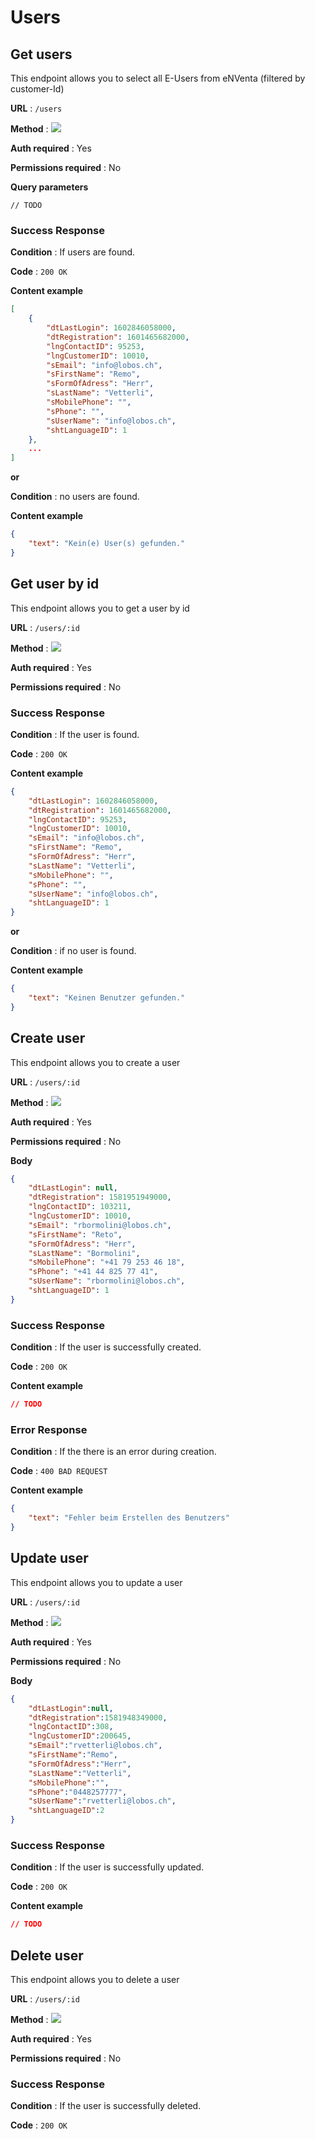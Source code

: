 # Users

## Get users

This endpoint allows you to select all E-Users from eNVenta (filtered by customer-Id)

**URL** : `/users`

**Method** : <img src="https://img.shields.io/badge/GET%20-%23323330.svg?&style=flat&color=green"/>

**Auth required** : Yes

**Permissions required** : No

**Query parameters**

```
// TODO
```

### Success Response

**Condition** : If users are found.

**Code** : `200 OK`

**Content example**

```json
[
    {
        "dtLastLogin": 1602846058000,
        "dtRegistration": 1601465682000,
        "lngContactID": 95253,
        "lngCustomerID": 10010,
        "sEmail": "info@lobos.ch",
        "sFirstName": "Remo",
        "sFormOfAdress": "Herr",
        "sLastName": "Vetterli",
        "sMobilePhone": "",
        "sPhone": "",
        "sUserName": "info@lobos.ch",
        "shtLanguageID": 1
    },
    ...
]
```

**or**

**Condition** : no users are found.

**Content example**

```json
{
    "text": "Kein(e) User(s) gefunden."
}
```

## Get user by id

This endpoint allows you to get a user by id

**URL** : `/users/:id`

**Method** : <img src="https://img.shields.io/badge/GET%20-%23323330.svg?&style=flat&color=green"/>

**Auth required** : Yes

**Permissions required** : No

### Success Response

**Condition** : If the user is found.

**Code** : `200 OK`

**Content example**

```json
{
    "dtLastLogin": 1602846058000,
    "dtRegistration": 1601465682000,
    "lngContactID": 95253,
    "lngCustomerID": 10010,
    "sEmail": "info@lobos.ch",
    "sFirstName": "Remo",
    "sFormOfAdress": "Herr",
    "sLastName": "Vetterli",
    "sMobilePhone": "",
    "sPhone": "",
    "sUserName": "info@lobos.ch",
    "shtLanguageID": 1
}
```

**or**

**Condition** : if no user is found.

**Content example**

```json
{
    "text": "Keinen Benutzer gefunden."
}
```


## Create user

This endpoint allows you to create a user

**URL** : `/users/:id`

**Method** : <img src="https://img.shields.io/badge/POST%20-%23323330.svg?&style=flat&color=blue"/>

**Auth required** : Yes

**Permissions required** : No

**Body**

``` json
{
    "dtLastLogin": null,
    "dtRegistration": 1581951949000,
    "lngContactID": 103211,
    "lngCustomerID": 10010,
    "sEmail": "rbormolini@lobos.ch",
    "sFirstName": "Reto",
    "sFormOfAdress": "Herr",
    "sLastName": "Bormolini",
    "sMobilePhone": "+41 79 253 46 18",
    "sPhone": "+41 44 825 77 41",
    "sUserName": "rbormolini@lobos.ch",
    "shtLanguageID": 1
}
```

### Success Response

**Condition** : If the user is successfully created.

**Code** : `200 OK`

**Content example**

```json
// TODO
```

### Error Response

**Condition** : If the there is an error during creation.

**Code** : `400 BAD REQUEST`

**Content example**

```json
{
    "text": "Fehler beim Erstellen des Benutzers"
}
```

## Update user

This endpoint allows you to update a user

**URL** : `/users/:id`

**Method** : <img src="https://img.shields.io/badge/PUT%20-%23323330.svg?&style=flat&color=yellow"/>

**Auth required** : Yes

**Permissions required** : No

**Body**

``` json
{
    "dtLastLogin":null,
    "dtRegistration":1581948349000,
    "lngContactID":308,
    "lngCustomerID":200645,
    "sEmail":"rvetterli@lobos.ch",
    "sFirstName":"Remo",
    "sFormOfAdress":"Herr",
    "sLastName":"Vetterli",
    "sMobilePhone":"",
    "sPhone":"0448257777",
    "sUserName":"rvetterli@lobos.ch",
    "shtLanguageID":2
}
```

### Success Response

**Condition** : If the user is successfully updated.

**Code** : `200 OK`

**Content example**

```json
// TODO
```

## Delete user

This endpoint allows you to delete a user

**URL** : `/users/:id`

**Method** : <img src="https://img.shields.io/badge/DELETE%20-%23323330.svg?&style=flat&color=red"/>

**Auth required** : Yes

**Permissions required** : No

### Success Response

**Condition** : If the user is successfully deleted.

**Code** : `200 OK`
